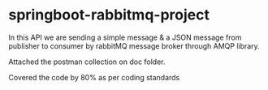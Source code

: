 # springboot-rabbitmq-project

In this API we are sending a simple message & a JSON message from publisher to consumer by rabbitMQ message broker through AMQP library.

Attached the postman collection on doc folder.

Covered the code by 80% as per coding standards


